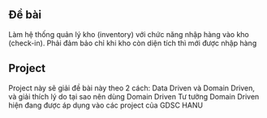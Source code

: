 ## Đề bài
Làm hệ thống quản lý kho (inventory) với chức năng nhập hàng vào kho (check-in). Phải đảm bảo chỉ khi kho còn diện tích thì mới được nhập hàng

## Project

Project này sẽ giải đề bài này theo 2 cách: Data Driven và Domain Driven, và giải thích lý do tại sao nên dùng Domain Driven
Tư tưởng Domain Driven hiện đang được áp dụng vào các project của GDSC HANU